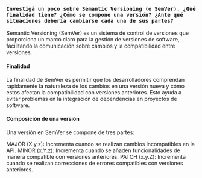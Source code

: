 ### ``` Investigá un poco sobre Semantic Versioning (o SemVer). ¿Qué finalidad tiene? ¿Cómo se compone una versión? ¿Ante qué situaciones debería cambiarse cada una de sus partes? ```

Semantic Versioning (SemVer) es un sistema de control de versiones que proporciona un marco claro para la gestión de versiones de software, facilitando la comunicación sobre cambios y la compatibilidad entre versiones.

#### Finalidad
La finalidad de SemVer es permitir que los desarrolladores comprendan rápidamente la naturaleza de los cambios en una versión nueva y cómo estos afectan la compatibilidad con versiones anteriores. Esto ayuda a evitar problemas en la integración de dependencias en proyectos de software.

#### Composición de una versión
Una versión en SemVer se compone de tres partes:

MAJOR (X.y.z): Incrementa cuando se realizan cambios incompatibles en la API.
MINOR (x.Y.z): Incrementa cuando se añaden funcionalidades de manera compatible con versiones anteriores.
PATCH (x.y.Z): Incrementa cuando se realizan correcciones de errores compatibles con versiones anteriores.